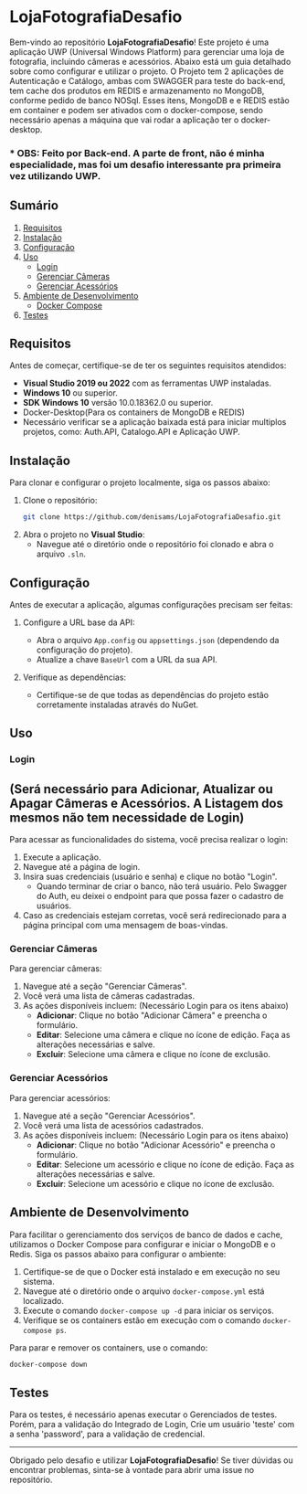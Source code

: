 # LojaFotografiaDesafio

Bem-vindo ao repositório **LojaFotografiaDesafio**! Este projeto é uma aplicação UWP (Universal Windows Platform) para gerenciar uma loja de fotografia, incluindo câmeras e acessórios. Abaixo está um guia detalhado sobre como configurar e utilizar o projeto. O Projeto tem 2 aplicações de Autenticação e Catálogo, ambas com SWAGGER para teste do back-end, tem cache dos produtos em REDIS e armazenamento no MongoDB, conforme pedido de banco NOSql. Esses itens, MongoDB e e REDIS estão em container e podem ser ativados com o docker-compose, sendo necessário apenas a máquina que vai rodar a aplicação ter o docker-desktop.

### * OBS: Feito por Back-end. A parte de front, não é minha especialidade, mas foi um desafio interessante pra primeira vez utilizando UWP.

## Sumário

1. [Requisitos](#requisitos)
2. [Instalação](#instalação)
3. [Configuração](#configuração)
4. [Uso](#uso)
   - [Login](#login)
   - [Gerenciar Câmeras](#gerenciar-câmeras)
   - [Gerenciar Acessórios](#gerenciar-acessórios)
5. [Ambiente de Desenvolvimento](#ambiente-de-desenvolvimento)
   - [Docker Compose](#docker-compose)
6. [Testes](#Testes)


## Requisitos

Antes de começar, certifique-se de ter os seguintes requisitos atendidos:

- **Visual Studio 2019 ou 2022** com as ferramentas UWP instaladas.
- **Windows 10** ou superior.
- **SDK Windows 10** versão 10.0.18362.0 ou superior.
- Docker-Desktop(Para os containers de MongoDB e REDIS)
- Necessário verificar se a aplicação baixada está para iniciar multiplos projetos, como: Auth.API, Catalogo.API e Aplicação UWP.

## Instalação

Para clonar e configurar o projeto localmente, siga os passos abaixo:

1. Clone o repositório:
   ```sh
   git clone https://github.com/denisams/LojaFotografiaDesafio.git
   ```
2. Abra o projeto no **Visual Studio**:
   - Navegue até o diretório onde o repositório foi clonado e abra o arquivo `.sln`.

## Configuração

Antes de executar a aplicação, algumas configurações precisam ser feitas:

1. Configure a URL base da API:
   - Abra o arquivo `App.config` ou `appsettings.json` (dependendo da configuração do projeto).
   - Atualize a chave `BaseUrl` com a URL da sua API.

2. Verifique as dependências:
   - Certifique-se de que todas as dependências do projeto estão corretamente instaladas através do NuGet.

## Uso

### Login 
## (Será necessário para Adicionar, Atualizar ou Apagar Câmeras e Acessórios.  A Listagem dos mesmos não tem necessidade de Login)

Para acessar as funcionalidades do sistema, você precisa realizar o login: 


1. Execute a aplicação.
2. Navegue até a página de login.
3. Insira suas credenciais (usuário e senha) e clique no botão "Login".
   - Quando terminar de criar o banco, não terá usuário.  Pelo Swagger do Auth, eu deixei o endpoint para que possa fazer o cadastro de usuários.    
5. Caso as credenciais estejam corretas, você será redirecionado para a página principal com uma mensagem de boas-vindas.

### Gerenciar Câmeras

Para gerenciar câmeras:

1. Navegue até a seção "Gerenciar Câmeras".
2. Você verá uma lista de câmeras cadastradas.
3. As ações disponíveis incluem: (Necessário Login para os itens abaixo)
   - **Adicionar**: Clique no botão "Adicionar Câmera" e preencha o formulário.
   - **Editar**: Selecione uma câmera e clique no ícone de edição. Faça as alterações necessárias e salve.
   - **Excluir**: Selecione uma câmera e clique no ícone de exclusão.

### Gerenciar Acessórios

Para gerenciar acessórios:

1. Navegue até a seção "Gerenciar Acessórios".
2. Você verá uma lista de acessórios cadastrados.
3. As ações disponíveis incluem: (Necessário Login para os itens abaixo)
   - **Adicionar**: Clique no botão "Adicionar Acessório" e preencha o formulário.
   - **Editar**: Selecione um acessório e clique no ícone de edição. Faça as alterações necessárias e salve.
   - **Excluir**: Selecione um acessório e clique no ícone de exclusão.

## Ambiente de Desenvolvimento

Para facilitar o gerenciamento dos serviços de banco de dados e cache, utilizamos o Docker Compose para configurar e iniciar o MongoDB e o Redis. Siga os passos abaixo para configurar o ambiente:

1. Certifique-se de que o Docker está instalado e em execução no seu sistema.
2. Navegue até o diretório onde o arquivo `docker-compose.yml` está localizado.
3. Execute o comando `docker-compose up -d` para iniciar os serviços.
4. Verifique se os containers estão em execução com o comando `docker-compose ps`.

Para parar e remover os containers, use o comando:
```sh
docker-compose down
```

## Testes

Para os testes, é necessário apenas executar o Gerenciados de testes.  Porém, para a validação do Integrado de Login, Crie um usuário 'teste' com a senha 'password', para a validação de credencial.

---

Obrigado pelo desafio e utilizar **LojaFotografiaDesafio**! Se tiver dúvidas ou encontrar problemas, sinta-se à vontade para abrir uma issue no repositório.
